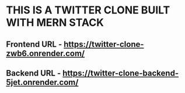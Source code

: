 # THIS IS A TWITTER CLONE BUILT WITH MERN STACK

## Frontend URL - https://twitter-clone-zwb6.onrender.com/
## Backend URL - https://twitter-clone-backend-5jet.onrender.com/
